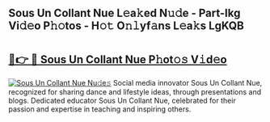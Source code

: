 ## Sous Un Collant Nue L𝚎a𝚔ed N𝚞𝚍e - Part-Ikg Vi𝚍𝚎o P𝚑𝚘tos - H𝚘𝚝 O𝚗𝚕yf𝚊ns L𝚎a𝚔s LgKQB

# <h2><a href="http://kfb69ci.oniu.top/?m=Sous+Un+Collant+Nue">🔗👉 🔴 Sous Un Collant Nue P𝚑ot𝚘𝚜 V𝚒d𝚎o</a></h2>

[![Sous Un Collant Nue Nu𝚍e𝚜](https://i.imgur.com/0qMVB7G.gif)](http://kfb69ci.oniu.top/?m=Sous+Un+Collant+Nue)
Social media innovator Sous Un Collant Nue, recognized for sharing dance and lifestyle ideas, through presentations and blogs. Dedicated educator Sous Un Collant Nue, celebrated for their passion and expertise in teaching and inspiring others.  
